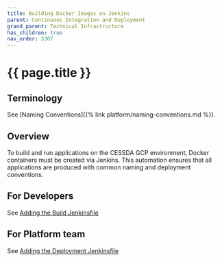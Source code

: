 ```yaml
---
title: Building Docker Images on Jenkins
parent: Continuous Integration and Deployment
grand_parent: Technical Infrastructure
has_children: true
nav_order: 3307
---
```


# {{ page.title }}

## Terminology

See [Naming Conventions]({% link platform/naming-conventions.md %}).

## Overview

To build and run applications on the CESSDA GCP environment, Docker containers must be created via Jenkins.
This automation ensures that all applications are produced with common naming and deployment conventions.

## For Developers

See [Adding the Build Jenkinsfile](platform/continous-integration-and-deployment/building-docker-images-on-jenkins/adding-the-build-jenkinsfile.html)

## For Platform team

See [Adding the Deployment Jenkinsfile](platform/continous-integration-and-deployment/building-docker-images-on-jenkins/adding-the-deployment-jenkinsfile.html)
